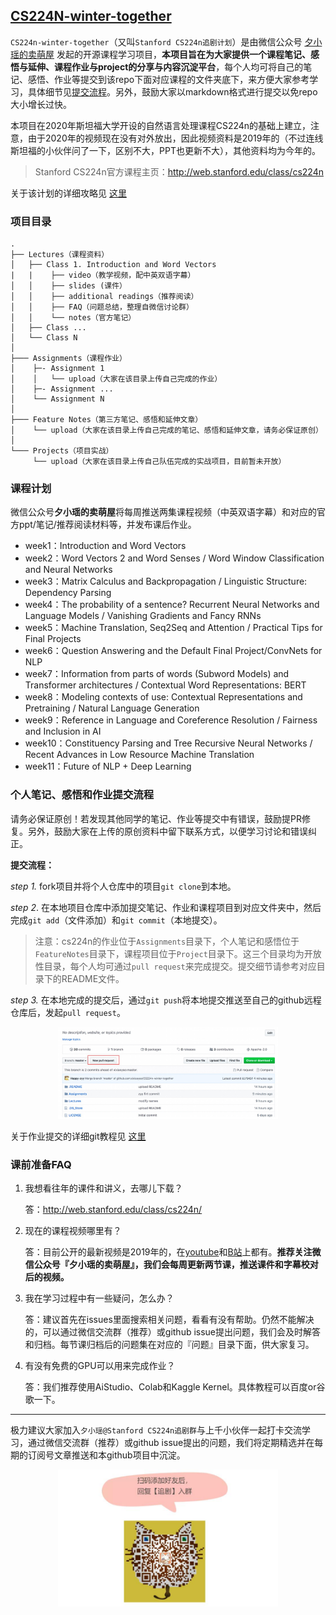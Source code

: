 ## [CS224N-winter-together](https://github.com/xixiaoyao/CS224n.2020)

`CS224n-winter-together`（又叫`Stanford CS224n追剧计划`）是由微信公众号 [夕小瑶的卖萌屋](https://mp.weixin.qq.com/s?__biz=MzIwNzc2NTk0NQ==&mid=2247485633&idx=1&sn=24f65254ae07f53ebb1d976b37d2573b&chksm=970c2017a07ba90182d85fc0a238d3234bd9fe3eb357371db756ba73e321f733d52658fe941b&token=1203749132&lang=zh_CN#rd) 发起的开源课程学习项目，**本项目旨在为大家提供一个课程笔记、感悟与延伸、课程作业与project的分享与内容沉淀平台**，每个人均可将自己的笔记、感悟、作业等提交到该repo下面对应课程的文件夹底下，来方便大家参考学习，具体细节见[提交流程](https://github.com/xixiaoyao/CS224n-winter-together/blob/master/README.md#%E4%B8%AA%E4%BA%BA%E7%AC%94%E8%AE%B0%E6%84%9F%E6%82%9F%E5%92%8C%E4%BD%9C%E4%B8%9A%E6%8F%90%E4%BA%A4%E6%B5%81%E7%A8%8B)。另外，鼓励大家以markdown格式进行提交以免repo大小增长过快。

本项目在2020年斯坦福大学开设的自然语言处理课程CS224n的基础上建立，注意，由于2020年的视频现在没有对外放出，因此视频资料是2019年的（不过连线斯坦福的小伙伴问了一下，区别不大，PPT也更新不大），其他资料均为今年的。

> Stanford CS224n官方课程主页：http://web.stanford.edu/class/cs224n

关于该计划的详细攻略见 [这里](https://mp.weixin.qq.com/s?__biz=MzIwNzc2NTk0NQ==&mid=2247485633&idx=1&sn=24f65254ae07f53ebb1d976b37d2573b&chksm=970c2017a07ba90182d85fc0a238d3234bd9fe3eb357371db756ba73e321f733d52658fe941b&token=1203749132&lang=zh_CN#rd)



### 项目目录

```text
.
├── Lectures（课程资料）
│   ├── Class 1. Introduction and Word Vectors
|   |    ├── video（教学视频，配中英双语字幕） 
│   │    ├── slides (课件）
│   │    ├── additional readings（推荐阅读）
│   │    ├── FAQ（问题总结，整理自微信讨论群）
│   │    └── notes（官方笔记）
│   ├── Class ...
│   └── Class N 
│
├─── Assignments（课程作业）
│    ├─- Assignment 1
│    │   └── upload（大家在该目录上传自己完成的作业）
│    ├─- Assignment ...
│    └── Assignment N 
│
├─── Feature Notes（第三方笔记、感悟和延伸文章）
│    └── upload（大家在该目录上传自己完成的笔记、感悟和延伸文章，请务必保证原创）
│
└─── Projects（项目实战）
     └── upload（大家在该目录上传自己队伍完成的实战项目，目前暂未开放）
```

### 课程计划

微信公众号**夕小瑶的卖萌屋**将每周推送两集课程视频（中英双语字幕）和对应的官方ppt/笔记/推荐阅读材料等，并发布课后作业。

- week1：Introduction and Word Vectors
- week2：Word Vectors 2 and Word Senses / Word Window Classification and Neural Networks
- week3：Matrix Calculus and Backpropagation / Linguistic Structure: Dependency Parsing
- week4：The probability of a sentence? Recurrent Neural Networks and Language Models / Vanishing Gradients and Fancy RNNs
- week5：Machine Translation, Seq2Seq and Attention / Practical Tips for Final Projects
- week6：Question Answering and the Default Final Project/ConvNets for NLP
- week7：Information from parts of words (Subword Models) and Transformer architectures / Contextual Word Representations: BERT
- week8：Modeling contexts of use: Contextual Representations and Pretraining / Natural Language Generation
- week9：Reference in Language and Coreference Resolution / Fairness and Inclusion in AI
- week10：Constituency Parsing and Tree Recursive Neural Networks / Recent Advances in Low Resource Machine Translation
- week11：Future of NLP + Deep Learning

### 个人笔记、感悟和作业提交流程

请务必保证原创！若发现其他同学的笔记、作业等提交中有错误，鼓励提PR修复。另外，鼓励大家在上传的原创资料中留下联系方式，以便学习讨论和错误纠正。

**提交流程：**

*step 1.* fork项目并将个人仓库中的项目`git clone`到本地。

*step 2*. 在本地项目仓库中添加提交笔记、作业和课程项目到对应文件夹中，然后完成`git add`（文件添加）和`git commit`（本地提交）。

> 注意：cs224n的作业位于`Assignments`目录下，个人笔记和感悟位于`FeatureNotes`目录下，课程项目位于`Project`目录下。这三个目录均为开放性目录，每个人均可通过`pull request`来完成提交。提交细节请参考对应目录下的README文件。

*step 3.* 在本地完成的提交后，通过`git push`将本地提交推送至自己的github远程仓库后，发起`pull request`。

<center><img width="70%" src=".README/3.jpg"></img></center>

关于作业提交的详细git教程见 [这里](https://blog.csdn.net/zyy617532750/article/details/104262005)


### 课前准备FAQ

1. 我想看往年的课件和讲义，去哪儿下载？

   答：http://web.stanford.edu/class/cs224n/

2. 现在的课程视频哪里有？

   答：目前公开的最新视频是2019年的，在[youtube](https://www.youtube.com/playlist?list=PLoROMvodv4rOhcuXMZkNm7j3fVwBBY42z)和[B站](https://www.bilibili.com/video/av55089927?from=search&seid=5422333259356167279)上都有。**推荐关注微信公众号『夕小瑶的卖萌屋』，我们会每周更新两节课，推送课件和字幕校对后的视频。**

3. 我在学习过程中有一些疑问，怎么办？

   答：建议首先在issues里面搜索相关问题，看看有没有帮助。仍然不能解决的，可以通过微信交流群（推荐）或github issue提出问题，我们会及时解答和归档。每节课归档后的问题集在对应的『问题』目录下面，供大家复习。

4. 有没有免费的GPU可以用来完成作业？

   答：我们推荐使用AiStudio、Colab和Kaggle Kernel。具体教程可以百度or谷歌一下。

---

   极力建议大家加入`夕小瑶@Stanford CS224n追剧群`与上千小伙伴一起打卡交流学习，通过微信交流群（推荐）或github issue提出的问题，我们将定期精选并在每期的订阅号文章推送和本github项目中沉淀。

<center><img width="70%" src=".README/xxy_2.jpeg"></img></center>
